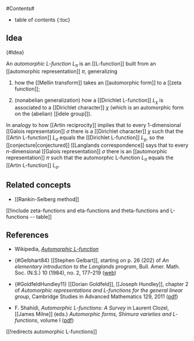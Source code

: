 
#Contents#
* table of contents
{:toc}

## Idea
 {#Idea}

An _automorphic L-function_  $L_\pi$ is an [[L-function]] built from an [[automorphic representation]] $\pi$, generalizing

1. how the [[Mellin transform]] takes an [[automorphic form]] to a [[zeta function]];

1. (nonabelian generalization) how a [[Dirichlet L-function]] $L_\chi$ is associated to a [[Dirichlet character]] $\chi$ (which is an automorphic form on the (abelian) [[idele group]]).

In analogy to how [[Artin reciprocity]] implies that to every 1-dimensional [[Galois representation]] $\sigma$ there is a [[Dirichlet character]] $\chi$ such that the [[Artin L-function]] $L_\sigma$ equals the [[Dirichlet L-function]] $L_\chi$, so the [[conjecture|conjectured]] [[Langlands correspondence]] says that to every $n$-dimensional [[Galois representation]] $\sigma$ there is an [[automorphic representation]] $\pi$ such that the automorphic L-function $L_\pi$ equals the [[Artin L-function]] $L_\sigma$.

## Related concepts

* [[Rankin-Selberg method]]

[[!include zeta-functions and eta-functions and theta-functions and L-functions -- table]]


## References

* Wikipedia, _[Automorphic L-function](http://en.wikipedia.org/wiki/Automorphic_L-function)_

* {#Gelbhart84} [[Stephen Gelbart]], starting on p. 26 (202) of _An elementary introduction to the Langlands program_,  Bull. Amer. Math. Soc. (N.S.) 10 (1984), no. 2, 177&#8211;219 ([web](http://www.ams.org/journals/bull/1984-10-02/S0273-0979-1984-15237-6/))



* {#GoldfeldHundley11} [[Dorian Goldfeld]], [[Joseph Hundley]], chapter 2 of _Automorphic representations and L-functions for the general linear group_, Cambridge Studies in Advanced Mathematics 129, 2011 ([pdf](https://www.maths.nottingham.ac.uk/personal/ibf/text/gl2.pdf))

* F. Shahidi, _Automorphic $L$-functions: A Survey_ in Laurent Clozel, [[James Milne]] (eds.) _Automorphic forms, Shimura varieties and $L$-functions_, volume I ([pdf](www.jmilne.org/math/articles/1990aT.pdf))

[[!redirects automorphic L-functions]]